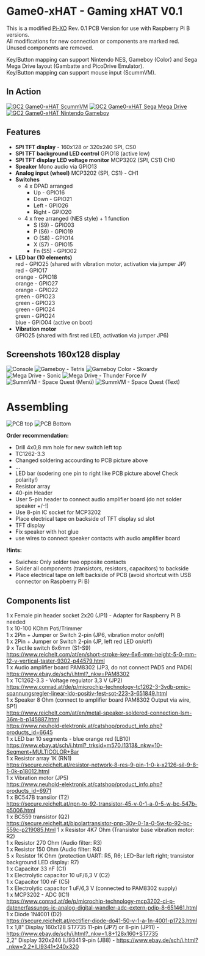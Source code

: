 # Game0-xHAT - Gaming xHAT V0.1

This is a modified [Pi-XO](https://github.com/GrazerComputerClub/Pi-XO) Rev. 0.1 PCB Version for use with Raspberry Pi B versions.  
All modifications for new connection or components are marked red. Unused components are removed.  

Key/Button mapping can support Nintendo NES, Gameboy (Color) and Sega Mega Drive layout (Gambatte and PicoDrive Emulator).  
Key/Button mapping can support mouse input (ScummVM). 

## In Action

[![GC2 Game0-xHAT ScummVM](https://img.youtube.com/vi/9YzMNbByE_w/0.jpg)](https://www.youtube.com/watch?v=9YzMNbByE_w)
[![GC2 Game0-xHAT Sega Mega Drive](https://img.youtube.com/vi/PtT1OVjE4Fs/0.jpg)](https://www.youtube.com/watch?v=PtT1OVjE4Fs)[![GC2 Game0-xHAT Nintendo Gameboy](https://img.youtube.com/vi/3sH8cGopgdA/0.jpg)](https://www.youtube.com/watch?v=3sH8cGopgdA)

## Features

- **SPI TFT display** - 160x128 or 320x240
  SPI, CS0   
- **SPI TFT background LED control**
  GPIO18 (active low)
- **SPI TFT display LED voltage monitor**
  MCP3202 (SPI, CS1) CH0 
- **Speaker**
  Mono audio via GPIO13  
- **Analog input (wheel)** 
  MCP3202 (SPI, CS1) - CH1
- **Switches** 
  - 4 x DPAD arranged   
    * Up - GPIO16  
    * Down - GPIO21  
    * Left - GPIO26  
    * Right - GPIO20  
  - 4 x free arranged (NES style) + 1 function  
    * S (S9) - GPIO03
    * P (S6) - GPIO19  
    * O (S8) - GPIO14     
    * X (S7) - GPIO15  
    * Fn (S5) - GPIO02  
- **LED bar (10 elements)**  
  red - GPIO25 (shared with vibration motor, activation via jumper JP)  
  red - GPIO17  
  orange - GPIO18  
  orange - GPIO27  
  orange - GPIO22  
  green - GPIO23  
  green - GPIO23  
  green - GPIO24  
  green - GPIO24  
  blue - GPIO04 (active on boot)   
- **Vibration motor**  
 GPIO25 (shared with first red LED, activation via jumper JP6)

## Screenshots 160x128 display

![Console](https://github.com/GrazerComputerClub/Game0-xHAT/raw/master/screenshots/160x128/Console.png)
![Gameboy - Tetris](https://github.com/GrazerComputerClub/Game0-xHAT/raw/master/screenshots/160x128/Tetris.png)
![Gameboy Color - Skoardy](https://github.com/GrazerComputerClub/Game0-xHAT/raw/master/screenshots/160x128/Skoardy.png)
![Mega Drive - Sonic](https://github.com/GrazerComputerClub/Game0-xHAT/raw/master/screenshots/160x128/Sonic.png)
![Mega Drive - Thunder Force IV](https://github.com/GrazerComputerClub/Game0-xHAT/raw/master/screenshots/160x128/ThunderForceIV.png)
![SummVM - Space Quest (Menü)](https://github.com/GrazerComputerClub/Game0-xHAT/raw/master/screenshots/160x128/ScummVM-Menu.png)
![SummVM - Space Quest (Text)](https://github.com/GrazerComputerClub/Game0-xHAT/raw/master/screenshots/160x128/ScummVM-Text.png)

# Assembling

![PCB top](https://github.com/GrazerComputerClub/Game0-xHAT/raw/master/GV-xHAT_top.png)
![PCB Bottom](https://github.com/GrazerComputerClub/Game0-xHAT/raw/master/GV-xHAT_bottom.png)

**Order recommendation:**
- Drill 4x0,8 mm hole for new switch left top 
- TC1262-3.3
- Changed soldering accourding to PCB picture above
- ...
- LED bar (sodering one pin to right like PCB picture above! Check polarity!)
- Resistor array
- 40-pin Header 
- User 5-pin header to connect audio amplifier board (do not solder speaker +/-!)
- Use 8-pin IC socket for MCP3202
- Place electrical tape on backside of TFT display sd slot
- TFT display
- Fix speaker with hot glue
- use wires to connect speaker contacts with audio amplifier board  

**Hints:** 
- Swiches: Only solder two opposite contacts 
- Solder all components (transistors, resistors, capacitors) to backside 
- Place electrical tape on left backside of PCB (avoid shortcut with USB connector on Raspberry Pi B)


## Components list
	
 1 x Female pin header socket 2x20  (JP1) - Adapter for Raspberry Pi B needed  
 1 x 10-100 KOhm Poti/Trimmer  
 1 x 2Pin + Jumper or Switch 2-pin (JP6, vibration motor on/off)    
 1 x 2Pin + Jumper or Switch 2-pin (JP, left red LED on/off)    
 9 x Tactile switch 6x6mm (S1-S9)  
     https://www.reichelt.com/at/en/short-stroke-key-6x6-mm-height-5-0-mm-12-v-vertical-taster-9302-p44579.html  
 1 x Audio amplifier board PAM8302 (JP3, do not connect PAD5 and PAD6)  
     https://www.ebay.de/sch/i.html?_nkw=PAM8302  
 1 x TC1262-3.3 - Voltage regulator 3,3 V (JP2)  
     https://www.conrad.at/de/p/microchip-technology-tc1262-3-3vdb-pmic-spannungsregler-linear-ldo-positiv-fest-sot-223-3-651849.html  
 1 x Speaker 8 Ohm (connect to amplifier board PAM8302 Output via wire, SP1)  
     https://www.reichelt.com/at/en/metal-speaker-soldered-connection-lsm-36m-b-p145887.html  
     https://www.neuhold-elektronik.at/catshop/product_info.php?products_id=6645  
 1 x LED bar 10 segments - blue orange red (LB10)  
     https://www.ebay.at/sch/i.html?_trksid=m570.l1313&_nkw=10-Segment+MULTICOLOR+Bar  
 1 x Resistor array 1K (RN1)  
     https://secure.reichelt.at/resistor-network-8-res-9-pin-1-0-k-x2126-sil-9-8-1-0k-p18012.html  
 1 x Vibration motor (JP5)  
     https://www.neuhold-elektronik.at/catshop/product_info.php?products_id=6971  
 1 x BC547B transiior (T2)  
     https://secure.reichelt.at/npn-to-92-transistor-45-v-0-1-a-0-5-w-bc-547b-p5006.html  
 1 x BC559 transistor (Q2)  
     https://secure.reichelt.at/bipolartransistor-pnp-30v-0-1a-0-5w-to-92-bc-559c-p219085.html 
 1 x Resistor 4K7 Ohm (Transistor base vibration motor: R2)  
 1 x Resistor 270 Ohm (Audio filter: R3)  
 1 x Resistor 150 Ohm (Audio filter: R4)  
 5 x Resistor 1K Ohm (protection UART: R5, R6; LED-Bar left right; transistor background LED display: R7)   
 1 x Capacitor 33 nF (C1)  
 1 x Electrolytic capacitor 10 uF/6,3 V (C2)  
 1 x Capacitor 100 nF (C5)  
 1 x Electrolytic capacitor 1 uF/6,3 V (connected to PAM8302 supply)  
 1 x MCP3202 - ADC (IC1)  
     https://www.conrad.at/de/p/microchip-technology-mcp3202-ci-p-datenerfassungs-ic-analog-digital-wandler-adc-extern-pdip-8-651461.html  
 1 x Diode 1N4001 (D2)  
     https://secure.reichelt.at/rectifier-diode-do41-50-v-1-a-1n-4001-p1723.html  
 1 x 1,8" Display 160x128 ST7735 11-pin (JP7) or 8-pin (JP11) - https://www.ebay.de/sch/i.html?_nkw=1.8+128x160+ST7735  
     2,2" Display 320x240 ILI9341 9-pin (JB8) - https://www.ebay.de/sch/i.html?_nkw=2.2+ILI9341+240x320  
